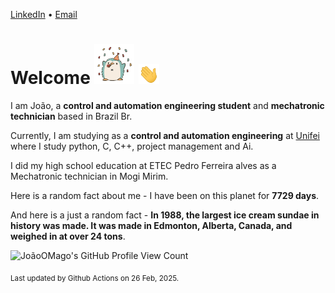 [LinkedIn](https://www.linkedin.com/in/joão-pedro-gozzoli-b95641301/) &bull;
[Email](joaopedrogozzoli@gmail.com)

# Welcome <img src="happy.gif" height="64px" /> <img src="wave.gif" height="32px" />

I am João, a  **control and automation engineering student** and **mechatronic technician** based in Brazil Br.

Currently, I am studying as a **control and automation engineering** at [Unifei](https://unifei.edu.br) where I study python, C, C++, project management and Ai.

I did my high school education at ETEC Pedro Ferreira alves as a Mechatronic technician in Mogi Mirim.

Here is a random fact about me - I have been on this planet for **7729 days**.

And here is a just a random fact -  **In 1988, the largest ice cream sundae in history was made. It was made in Edmonton, Alberta, Canada, and weighed in at over 24 tons**.

![JoãoOMago's GitHub Profile View Count](https://komarev.com/ghpvc/?username=JoaoOMago)

<sub>Last updated by Github Actions on 26 Feb, 2025.</sub>
